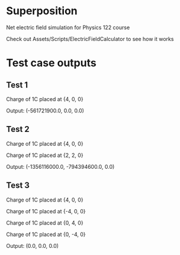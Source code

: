 # Superposition
Net electric field simulation for Physics 122 course

Check out Assets/Scripts/ElectricFieldCalculator to see how it works

# Test case outputs

## Test 1
Charge of 1C placed at {4, 0, 0}

Output: (-561721900.0, 0.0, 0.0)

## Test 2
Charge of 1C placed at {4, 0, 0}

Charge of 1C placed at {2, 2, 0}

Output: (-1356116000.0, -794394600.0, 0.0)

## Test 3
Charge of 1C placed at {4, 0, 0}

Charge of 1C placed at {-4, 0, 0}

Charge of 1C placed at {0, 4, 0}

Charge of 1C placed at {0, -4, 0}

Output: (0.0, 0.0, 0.0)